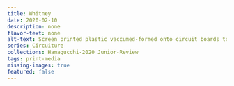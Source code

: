 ```yaml
---
title: Whitney
date: 2020-02-10
description: none
flavor-text: none
alt-text: Screen printed plastic vaccumed-formed onto circuit boards to display one hanging from another.
series: Circuiture
collections: Hamagucchi-2020 Junior-Review
tags: print-media
missing-images: true
featured: false
---
```


